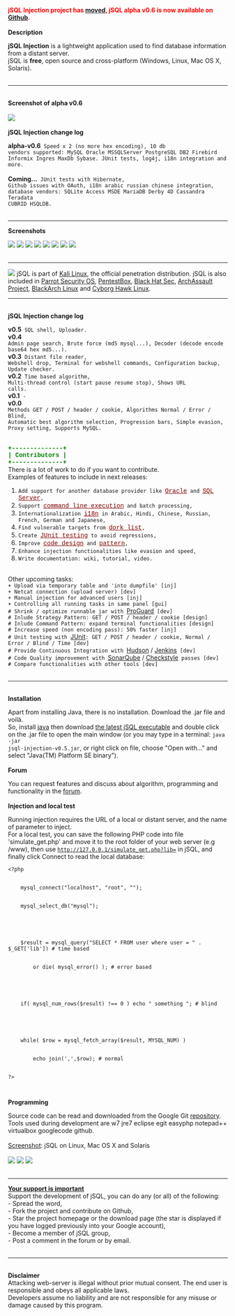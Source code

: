 <font color='red'><b>jSQL Injection project has <a href='https://github.com/ron190/jsql-injection'>moved</a>, jSQL alpha v0.6 is now available on <a href='https://github.com/ron190/jsql-injection/releases'>Github</a>.</b></font>
<br>
<br>
<b>Description</b>

<b>jSQL Injection</b> is a lightweight application used to find database information from a distant server.<br>
jSQL is <b>free</b>, open source and cross-platform (Windows, Linux, Mac OS X, Solaris).<br>
<br>
<hr />
<br>
<b>Screenshot of alpha v0.6</b><br>
<br>
<a href='https://sites.google.com/site/jsqlinjection/home/images/alpha-v0.6.png'><img src='https://sites.google.com/site/jsqlinjection/home/images/alpha-v0.6-mini.png' /></a><br>
<br>
<b>jSQL Injection change log</b>

<b>alpha-v0.6</b><code>  Speed x 2 (no more hex encoding), 10 db vendors supported: MySQL Oracle MSSQLServer PostgreSQL DB2 Firebird Informix Ingres MaxDb Sybase. JUnit tests, log4j, i18n integration and more.</code><br>
<br>
<b>Coming...</b><code>  JUnit tests with Hibernate, Github issues with OAuth, i18n arabic russian chinese integration, database vendors: SQLite Access MSDE MariaDB Derby 4D Cassandra Teradata CUBRID HSQLDB.</code>
<br>
<br>
<hr />

<b>Screenshots</b>

<a href='https://sites.google.com/site/jsqlinjection/home/images/201309272136-screenshot-database.png'><img src='https://sites.google.com/site/jsqlinjection/home/images/201309272136-screenshot-database-mini.png' /></a> <a href='https://sites.google.com/site/jsqlinjection/home/images/201309272136-screenshot-admin.png'><img src='https://sites.google.com/site/jsqlinjection/home/images/201309272136-screenshot-admin-mini.png' /></a> <a href='https://sites.google.com/site/jsqlinjection/home/images/201309272136-screenshot-file.png'><img src='https://sites.google.com/site/jsqlinjection/home/images/201309272136-screenshot-file-mini.png' /></a> <a href='https://sites.google.com/site/jsqlinjection/home/images/201309272136-screenshot-webshell.png'><img src='https://sites.google.com/site/jsqlinjection/home/images/201309272136-screenshot-webshell-mini.png' /></a> <a href='https://sites.google.com/site/jsqlinjection/home/images/201309272136-screenshot-sqlshell.png'><img src='https://sites.google.com/site/jsqlinjection/home/images/201309272136-screenshot-sqlshell-mini.png' /></a> <a href='https://sites.google.com/site/jsqlinjection/home/images/201309272136-screenshot-upload.png'><img src='https://sites.google.com/site/jsqlinjection/home/images/201309272136-screenshot-upload-mini.png' /></a> <a href='https://sites.google.com/site/jsqlinjection/home/images/201309272136-screenshot-bruteforce.png'><img src='https://sites.google.com/site/jsqlinjection/home/images/201309272136-screenshot-bruteforce-mini.png' /></a> <a href='https://sites.google.com/site/jsqlinjection/home/images/201309272136-screenshot-coder.png'><img src='https://sites.google.com/site/jsqlinjection/home/images/201309272136-screenshot-coder-mini.png' /></a>
<br><br>
<hr />

<img src='https://sites.google.com/site/jsqlinjection/home/images/kali_favicon.png' /> jSQL is part of <a href='http://www.kali.org/'>Kali Linux</a>, the official penetration distribution. jSQL is also included in <a href='http://www.parrotsec.org/tools/tools-web/'>Parrot Security OS</a>, <a href='http://tools.pentestbox.com/'>PentestBox</a>, <a href='http://www.blackhat-sec.com/'>Black Hat Sec</a>, <a href='https://archassault.org/'>ArchAssault Project</a>, <a href='http://www.blackarch.org/'>BlackArch Linux</a> and <a href='http://cyborg.ztrela.com/'>Cyborg Hawk Linux</a>.<br>
<hr />

<br>
<b>jSQL Injection change log</b>

<b>v0.5</b><code>  SQL shell, Uploader.</code><br>
<b>v0.4</b><code>  Admin page search, Brute force (md5 mysql...), Decoder (decode encode base64 hex md5...).</code><br>
<b>v0.3</b><code>  Distant file reader, Webshell drop, Terminal for webshell commands, Configuration backup, Update checker.</code><br>
<b>v0.2</b><code>  Time based algorithm, Multi-thread control (start pause resume stop), Shows URL calls.</code><br>
<b>v0.1</b><code>  -</code><br>
<b>v0.0</b><code>  Methods GET / POST / header / cookie, Algorithms Normal / Error / Blind, Automatic best algorithm selection, Progression bars, Simple evasion, Proxy setting, Supports MySQL.</code><br>

<br>
<font color='#008000' face='courier new'><b>+--------------+</b></font><br>
<font color='#008000' face='courier new'><b>| Contributors |</b></font><br>
<font color='#008000' face='courier new'><b>+--------------+</b></font><br>
There is a lot of work to do if you want to contribute.<br>
Examples of features to include in next releases:<br>

<ol><li><code>Add support for another database provider like </code><font color='#800000' face='courier new'><u>Oracle</u></font><code> and </code><font color='#800000' face='courier new'><u>SQL Server</u></font><code>,</code><br>
</li><li><code>Support </code><font color='#800000' face='courier new'><u>command line execution</u></font><code> and batch processing,</code><br>
</li><li><code>Internationalization </code><font color='#800000' face='courier new'><u>i18n</u></font><code> in Arabic, Hindi, Chinese, Russian, French, German and Japanese,</code><br>
</li><li><code>Find vulnerable targets from </code><font color='#800000' face='courier new'><u>dork list</u></font><code>,</code><br>
</li><li><code>Create </code><font color='#800000' face='courier new'><u>JUnit testing</u></font><code> to avoid regressions,</code><br>
</li><li><code>Improve </code><font color='#800000' face='courier new'><u>code design</u></font><code> and </code><font color='#800000' face='courier new'><u>pattern</u></font><code>,</code><br>
</li><li><code>Enhance injection functionalities like evasion and speed,</code><br>
</li><li><code>Write documentation: wiki, tutorial, video.</code></li></ol>

<br>
Other upcoming tasks:<br>
<code>+ Upload via temporary table and 'into dumpfile' [inj]</code><br>
<code>+ Netcat connection (upload server) [dev]</code><br>
<code>+ Manual injection for advanced users [inj]</code><br>
<code>+ Controlling all running tasks in same panel [gui]</code><br>
<code># Shrink / optimize runnable jar with </code><a href='http://proguard.sourceforge.net'>ProGuard</a><code> [dev]</code><br>
<code># Inlude Strategy Pattern: GET / POST / header / cookie [design]</code><br>
<code># Inlude Command Pattern: expand terminal functionalities [design]</code><br>
<code># Increase speed (non encoding pass): 50% faster [inj]</code><br>
<code># Unit testing with </code><a href='http://junit.org'>JUnit</a><code>: GET / POST / header / cookie, Normal / Error / Blind / Time [dev]</code><br>
<code># Provide Continuous Integration with </code><a href='http://hudson-ci.org'>Hudson</a> / <a href='http://jenkins-ci.org'>Jenkins</a><code> [dev]</code><br>
<code># Code Quality improvement with </code><a href='http://www.sonarqube.org/'>SonarQube</a> / <a href='http://checkstyle.sourceforge.net/'>Checkstyle</a><code> passes [dev]</code><br>
<code># Compare functionalities with other tools [dev]</code><br>
<br>
<hr />

<br>
<b>Installation</b>

Apart from installing Java, there is no installation. Download the .jar file and voilà.<br>
So, install <a href='http://java.com'>java</a> then download <a href='http://code.google.com/p/jsql-injection/downloads/list'>the latest jSQL executable</a> and double click on the .jar file to open the main window (or you may type in a terminal: <code>java -jar jsql-injection-v0.5.jar</code>, or right click on file, choose "Open with..." and select "Java(TM) Platform SE binary").<br>
<br>
<b>Forum</b>

You can request features and discuss about algorithm, programming and functionality in the <a href='https://groups.google.com/forum/?fromgroups#!forum/jsql-injection'>forum</a>.<br>
<br>
<b>Injection and local test</b>

Running injection requires the URL of a local or distant server, and the name of parameter to inject.<br>
For a local test, you can save the following PHP code into file 'simulate_get.php' and move it to the root folder of your web server (e.g /www), then use <code>http://127.0.0.1/simulate_get.php?lib=</code> in jSQL, and finally click Connect to read the local database:<br>
<pre><code>&lt;?php<br>
    mysql_connect("localhost", "root", "");<br>
    mysql_select_db("mysql");<br>
<br>
    $result = mysql_query("SELECT * FROM user where user = " . $_GET['lib']) # time based<br>
        or die( mysql_error() ); # error based<br>
<br>
    if( mysql_num_rows($result) !== 0 ) echo " something "; # blind<br>
<br>
    while( $row = mysql_fetch_array($result, MYSQL_NUM) )<br>
        echo join(',',$row); # normal<br>
?&gt;<br>
</code></pre>

<b>Programming</b>

Source code can be read and downloaded from the Google Git <a href='http://code.google.com/p/jsql-injection/source/browse/src/com/jsql/#jsql%2Fmvc%2Fmodel'>repository</a>.<br>
Tools used during development are w7 jre7 eclipse egit easyphp notepad++ virtualbox googlecode github.<br>
<br>
<u>Screenshot</u>: jSQL on Linux, Mac OS X and Solaris<br>
<br>
<a href='https://sites.google.com/site/jsqlinjection/home/images/201303101445-screenshot-linux.png'><img src='https://sites.google.com/site/jsqlinjection/home/images/201303101445-screenshot-linux-mini.png' /></a> <a href='https://sites.google.com/site/jsqlinjection/home/images/201303101445-screenshot-mac-os-x.png'><img src='https://sites.google.com/site/jsqlinjection/home/images/201303101445-screenshot-mac-os-x-mini.png' /></a> <a href='https://sites.google.com/site/jsqlinjection/home/images/201303240622-screenshot-solaris.png'><img src='https://sites.google.com/site/jsqlinjection/home/images/201303240622-screenshot-solaris-mini.png' /></a>
<br><br>
<hr />
<b><u>Your support is important</u></b><br>
Support the development of jSQL, you can do any (or all) of the following:<br>
- Spread the word,<br>
- Fork the project and contribute on Github,<br>
- Star the project homepage or the download page (the star is displayed if you have logged previously into your Google account),<br>
- Become a member of jSQL group,<br>
- Post a comment in the forum or by email.<i><br></i><br>
<hr />
<br>
<b>Disclaimer</b><br>
Attacking web-server is illegal without prior mutual consent. The end user is responsible and obeys all applicable laws.<br>
Developers assume no liability and are not responsible for any misuse or damage caused by this program.